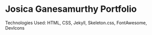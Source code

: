 # Josica Ganesamurthy Portfolio

 Technologies Used: HTML, CSS, Jekyll, Skeleton.css, FontAwesome, DevIcons
